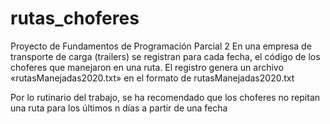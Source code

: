 # rutas_choferes
Proyecto de Fundamentos de Programación Parcial 2
En una empresa de transporte de carga (trailers) se registran para cada fecha, el código 
de los choferes que manejaron en una ruta. El registro genera 
un archivo «rutasManejadas2020.txt» en el formato de rutasManejadas2020.txt

Por lo rutinario del trabajo, se ha recomendado que los choferes no repitan una 
ruta para los últimos n días a partir de una fecha
